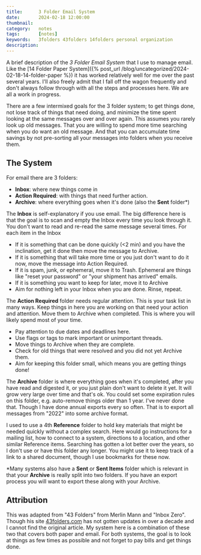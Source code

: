 ```yaml
---
title: 		3 Folder Email System
date: 		2024-02-18 12:00:00
thumbnail:
category:   notes
tags: 		[notes]
keywords:	3folders 43folders 14folders personal organization
description:
---
```

A brief description of the *3 Folder Email System* that I use to manage email. Like the [14 Folder Paper System]({% post_url /blog/uncategorized/2024-02-18-14-folder-paper %}) it has worked relatively well for me over the past several years. I'll also freely admit that I fall off the wagon frequently and don't always follow through with all the steps and processes here. We are all a work in progress.

There are a few intermixed goals for the 3 folder system; to get things done, not lose track of things that need doing, and minimize the time spent looking at the same messages over and over again. This assumes you rarely look up old messages. That you are willing to spend more time searching when you do want an old message. And that you can accumulate time savings by not pre-sorting all your messages into folders when you receive them.

## The System

For email there are 3 folders:

- **Inbox**: where new things come in
- **Action Required**: with things that need further action.
- **Archive**: where everything goes when it's done (also the **Sent** folder\*)

The **Inbox** is self-explanatory if you use email. The big difference here is that the goal is to scan and empty the Inbox every time you look through it. You don't want to read and re-read the same message several times. For each item in the Inbox

- If it is something that can be done quickly (<2 min) and you have the inclination, get it done then move the message to Archive.
- If it is something that will take more time or you just don't want to do it now, move the message into Action Required.
- If it is spam, junk, or ephemeral, move it to Trash. Ephemeral are things like "reset your password" or "your shipment has arrived" emails.
- If it is something you want to keep for later, move it to Archive
- Aim for nothing left in your Inbox when you are done. Rinse, repeat.

The **Action Required** folder needs regular attention. This is your task list in many ways. Keep things in here you are working on that need your action and attention. Move them to Archive when completed. This is where you will likely spend most of your time.

- Pay attention to due dates and deadlines here.
- Use flags or tags to mark important or unimportant threads.
- Move things to Archive when they are complete.
- Check for old things that were resolved and you did not yet Archive them.
- Aim for keeping this folder small, which means you are getting things done!

The **Archive** folder is where everything goes when it's completed, after you have read and digested it, or you just plain don't want to delete it yet. It will grow very large over time and that's ok. You could set some expiration rules on this folder, e.g. auto-remove things older than 1 year. I've never done that. Though I have done annual exports every so often. That is to export all messages from "2022" into some archive format.

I used to use a 4th **Reference** folder to hold key materials that might be needed quickly without a complex search. Here would go instructions for a mailing list, how to connect to a system, directions to a location, and other similar Reference items. Searching has gotten a lot better over the years, so I don't use or have this folder any longer. You might use it to keep track of a link to a shared document, though I use bookmarks for these now.

\*Many systems also have a **Sent** or **Sent Items** folder which is relevant in that your **Archive** is really split into two folders. If you have an export process you will want to export these along with your Archive.

## Attribution

This was adapted from "43 Folders" from Merlin Mann and "Inbox Zero". Though his site [43folders.com](https://www.43folders.com) has not gotten updates in over a decade and I cannot find the original article. My system here is a combination of these two that covers both paper and email. For both systems, the goal is to look at things as few times as possible and not forget to pay bills and get things done.
